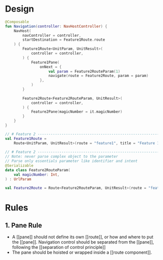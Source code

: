 # Design
```kotlin
@Composable  
fun Navigation(controller: NavHostController) {  
    NavHost(
	    navController = controller, 
	    startDestination = Feature1Route.route
	) {  
        Feature1Route<UnitParam, UnitResult>(  
            controller = controller,  
        ) {  
            Feature1Pane(  
                onNext = {  
                    val param = Feature2RouteParam(1)  
                    navigate(route = Feature2Route, param = param)  
                },  
            )  
        }  
  
        Feature2Route<Feature2RouteParam, UnitResult>(  
            controller = controller,  
        ) {  
            Feature2Pane(magicNumber = it.magicNumber)  
        }  
    }
}

// # Feature 2 -------------------------------------------------------------------------------------  
val Feature1Route =  
    Route<UnitParam, UnitResult>(route = "feature1", title = "Feature 1", canGoBack = false)  
  
// # Feature 2 -------------------------------------------------------------------------------------  
// Note: never parse complex object to the parameter  
// Parse only essentials parameter like identifier and intent  
@Serializable  
data class Feature2RouteParam(  
    val magicNumber: Int,  
) : UrlParam  
  
val Feature2Route = Route<Feature2RouteParam, UnitResult>(route = "feature2", title = "Feature 2")
```


# Rules
## 1. Pane Rule
   - A [[pane]] should not define its own [[route]], or how and where to put the [[pane]]. Navigation control should be separated from the [[pane]], following the [[separation of control principle]]
   - The pane should be hoisted or wrapped inside a [[route component]].


